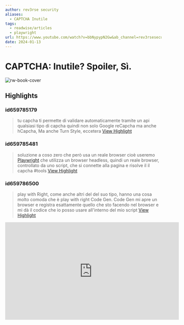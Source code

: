 ```yaml
---
author: rev3rse security
aliases:
  - CAPTCHA Inutile
tags:
  - readwise/articles
  - playwright
url: https://www.youtube.com/watch?v=bbNypypN2Gw&ab_channel=rev3rsesecurity
date: 2024-01-13
---
```

# CAPTCHA: Inutile? Spoiler, Sì. 

![rw-book-cover](https://i.ytimg.com/vi/bbNypypN2Gw/maxresdefault.jpg)

## Highlights

### id659785179

> tu capcha ti permette di validare automaticamente tramite un api qualsiasi tipo di capcha quindi non solo Google reCapcha ma anche hCapcha, Ma anche Turn Style, eccetera
> [View Highlight](https://read.readwise.io/read/01hm1tjxh3csb5dkns0x5vm69x)


### id659785481

> soluzione a coso zero che però usa un reale browser cioè useremo [Playwright](https://playwright.dev/) che utilizza un browser headless, quindi un reale browser, controllato da uno script, che si connette alla pagina e risolve il il capcha
> #tools 
> [View Highlight](https://read.readwise.io/read/01hm1tn356yak0yf3tqg0ppcja)


### id659786500

> play with Right, come anche altri del del suo tipo, hanno una cosa molto comoda che è play with right Code Gen. Code Gen mi apre un browser e registra esattamente quello che sto facendo nel browser e mi dà il codice che io posso usare all'interno del mio script
> [View Highlight](https://read.readwise.io/read/01hm1tv3p07wjpzyepcyh77ywg)

<iframe width="560" height="315" src="https://www.youtube.com/embed/bbNypypN2Gw?si=w6CvGKbSWR-ZvVkN" title="YouTube video player" frameborder="0" allow="accelerometer; autoplay; clipboard-write; encrypted-media; gyroscope; picture-in-picture; web-share" referrerpolicy="strict-origin-when-cross-origin" allowfullscreen></iframe>
